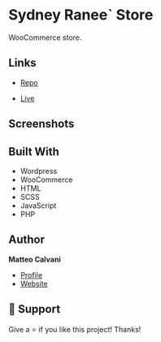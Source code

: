 # Sydney Ranee` Store

<p>WooCommerce store.</p>

## Links

- [Repo](https://github.com/1987mat/Sydney-Ranee-Store 'Repo')

- [Live](https://sydneyraneeshop.com 'Live View')

## Screenshots

<!-- <img src="" width="400"/> -->

## Built With

- Wordpress
- WooCommerce
- HTML
- SCSS
- JavaScript
- PHP

## Author

**Matteo Calvani**

- [Profile](https://github.com/1987mat 'Matteo Calvani')
- [Website](https://1987mat.github.io/Portfolio_Site 'Welcome')

## 🤝 Support

Give a ⭐️ if you like this project! Thanks!
